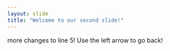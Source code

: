 ```yaml
---
layout: slide
title: "Welcome to our second slide!"
---
```

more changes to line 5!
Use the left arrow to go back!
